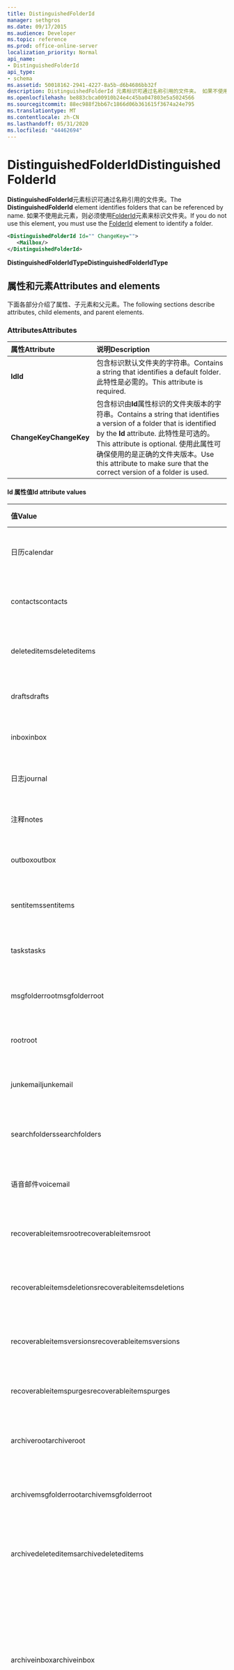 ```yaml
---
title: DistinguishedFolderId
manager: sethgros
ms.date: 09/17/2015
ms.audience: Developer
ms.topic: reference
ms.prod: office-online-server
localization_priority: Normal
api_name:
- DistinguishedFolderId
api_type:
- schema
ms.assetid: 50018162-2941-4227-8a5b-d6b4686bb32f
description: DistinguishedFolderId 元素标识可通过名称引用的文件夹。 如果不使用此元素，则必须使用 FolderId 元素来标识文件夹。
ms.openlocfilehash: be883cbca00910b24e4c45ba047803e5a5024566
ms.sourcegitcommit: 88ec988f2bb67c1866d06b361615f3674a24e795
ms.translationtype: MT
ms.contentlocale: zh-CN
ms.lasthandoff: 05/31/2020
ms.locfileid: "44462694"
---
```

# <a name="distinguishedfolderid"></a><span data-ttu-id="c3be6-104">DistinguishedFolderId</span><span class="sxs-lookup"><span data-stu-id="c3be6-104">DistinguishedFolderId</span></span>

<span data-ttu-id="c3be6-105">**DistinguishedFolderId**元素标识可通过名称引用的文件夹。</span><span class="sxs-lookup"><span data-stu-id="c3be6-105">The **DistinguishedFolderId** element identifies folders that can be referenced by name.</span></span> <span data-ttu-id="c3be6-106">如果不使用此元素，则必须使用[FolderId](folderid.md)元素来标识文件夹。</span><span class="sxs-lookup"><span data-stu-id="c3be6-106">If you do not use this element, you must use the [FolderId](folderid.md) element to identify a folder.</span></span> 
  
```XML
<DistinguishedFolderId Id="" ChangeKey="">
   <Mailbox/>
</DistinguishedFolderId>
```

 <span data-ttu-id="c3be6-107">**DistinguishedFolderIdType**</span><span class="sxs-lookup"><span data-stu-id="c3be6-107">**DistinguishedFolderIdType**</span></span>
## <a name="attributes-and-elements"></a><span data-ttu-id="c3be6-108">属性和元素</span><span class="sxs-lookup"><span data-stu-id="c3be6-108">Attributes and elements</span></span>

<span data-ttu-id="c3be6-109">下面各部分介绍了属性、子元素和父元素。</span><span class="sxs-lookup"><span data-stu-id="c3be6-109">The following sections describe attributes, child elements, and parent elements.</span></span>
  
### <a name="attributes"></a><span data-ttu-id="c3be6-110">Attributes</span><span class="sxs-lookup"><span data-stu-id="c3be6-110">Attributes</span></span>

|<span data-ttu-id="c3be6-111">**属性**</span><span class="sxs-lookup"><span data-stu-id="c3be6-111">**Attribute**</span></span>|<span data-ttu-id="c3be6-112">**说明**</span><span class="sxs-lookup"><span data-stu-id="c3be6-112">**Description**</span></span>|
|:-----|:-----|
|<span data-ttu-id="c3be6-113">**Id**</span><span class="sxs-lookup"><span data-stu-id="c3be6-113">**Id**</span></span> <br/> |<span data-ttu-id="c3be6-114">包含标识默认文件夹的字符串。</span><span class="sxs-lookup"><span data-stu-id="c3be6-114">Contains a string that identifies a default folder.</span></span> <span data-ttu-id="c3be6-115">此特性是必需的。</span><span class="sxs-lookup"><span data-stu-id="c3be6-115">This attribute is required.</span></span>  <br/> |
|<span data-ttu-id="c3be6-116">**ChangeKey**</span><span class="sxs-lookup"><span data-stu-id="c3be6-116">**ChangeKey**</span></span> <br/> |<span data-ttu-id="c3be6-117">包含标识由**Id**属性标识的文件夹版本的字符串。</span><span class="sxs-lookup"><span data-stu-id="c3be6-117">Contains a string that identifies a version of a folder that is identified by the **Id** attribute.</span></span> <span data-ttu-id="c3be6-118">此特性是可选的。</span><span class="sxs-lookup"><span data-stu-id="c3be6-118">This attribute is optional.</span></span> <span data-ttu-id="c3be6-119">使用此属性可确保使用的是正确的文件夹版本。</span><span class="sxs-lookup"><span data-stu-id="c3be6-119">Use this attribute to make sure that the correct version of a folder is used.</span></span>  <br/> |
   
#### <a name="id-attribute-values"></a><span data-ttu-id="c3be6-120">Id 属性值</span><span class="sxs-lookup"><span data-stu-id="c3be6-120">Id attribute values</span></span>

|<span data-ttu-id="c3be6-121">**值**</span><span class="sxs-lookup"><span data-stu-id="c3be6-121">**Value**</span></span>|<span data-ttu-id="c3be6-122">**说明**</span><span class="sxs-lookup"><span data-stu-id="c3be6-122">**Description**</span></span>|
|:-----|:-----|
|<span data-ttu-id="c3be6-123">日历</span><span class="sxs-lookup"><span data-stu-id="c3be6-123">calendar</span></span>  <br/> |<span data-ttu-id="c3be6-124">代表 "日历" 文件夹。</span><span class="sxs-lookup"><span data-stu-id="c3be6-124">Represents the Calendar folder.</span></span>  <br/> |
|<span data-ttu-id="c3be6-125">contacts</span><span class="sxs-lookup"><span data-stu-id="c3be6-125">contacts</span></span>  <br/> |<span data-ttu-id="c3be6-126">代表 "联系人" 文件夹。</span><span class="sxs-lookup"><span data-stu-id="c3be6-126">Represents the Contacts folder.</span></span>  <br/> |
|<span data-ttu-id="c3be6-127">deleteditems</span><span class="sxs-lookup"><span data-stu-id="c3be6-127">deleteditems</span></span>  <br/> |<span data-ttu-id="c3be6-128">代表 "已删除邮件" 文件夹。</span><span class="sxs-lookup"><span data-stu-id="c3be6-128">Represents the Deleted Items folder.</span></span>  <br/> |
|<span data-ttu-id="c3be6-129">drafts</span><span class="sxs-lookup"><span data-stu-id="c3be6-129">drafts</span></span>  <br/> |<span data-ttu-id="c3be6-130">代表 "草稿" 文件夹。</span><span class="sxs-lookup"><span data-stu-id="c3be6-130">Represents the Drafts folder.</span></span>  <br/> |
|<span data-ttu-id="c3be6-131">inbox</span><span class="sxs-lookup"><span data-stu-id="c3be6-131">inbox</span></span>  <br/> |<span data-ttu-id="c3be6-132">代表 "收件箱" 文件夹。</span><span class="sxs-lookup"><span data-stu-id="c3be6-132">Represents the Inbox folder.</span></span>  <br/> |
|<span data-ttu-id="c3be6-133">日志</span><span class="sxs-lookup"><span data-stu-id="c3be6-133">journal</span></span>  <br/> |<span data-ttu-id="c3be6-134">代表 "日记" 文件夹。</span><span class="sxs-lookup"><span data-stu-id="c3be6-134">Represents the Journal folder.</span></span>  <br/> |
|<span data-ttu-id="c3be6-135">注释</span><span class="sxs-lookup"><span data-stu-id="c3be6-135">notes</span></span>  <br/> |<span data-ttu-id="c3be6-136">代表 "便笺" 文件夹。</span><span class="sxs-lookup"><span data-stu-id="c3be6-136">Represents the Notes folder.</span></span>  <br/> |
|<span data-ttu-id="c3be6-137">outbox</span><span class="sxs-lookup"><span data-stu-id="c3be6-137">outbox</span></span>  <br/> |<span data-ttu-id="c3be6-138">代表 "发件箱" 文件夹。</span><span class="sxs-lookup"><span data-stu-id="c3be6-138">Represents the Outbox folder.</span></span>  <br/> |
|<span data-ttu-id="c3be6-139">sentitems</span><span class="sxs-lookup"><span data-stu-id="c3be6-139">sentitems</span></span>  <br/> |<span data-ttu-id="c3be6-140">代表 "已发送邮件" 文件夹。</span><span class="sxs-lookup"><span data-stu-id="c3be6-140">Represents the Sent Items folder.</span></span>  <br/> |
|<span data-ttu-id="c3be6-141">tasks</span><span class="sxs-lookup"><span data-stu-id="c3be6-141">tasks</span></span>  <br/> |<span data-ttu-id="c3be6-142">代表 "任务" 文件夹。</span><span class="sxs-lookup"><span data-stu-id="c3be6-142">Represents the Tasks folder.</span></span>  <br/> |
|<span data-ttu-id="c3be6-143">msgfolderroot</span><span class="sxs-lookup"><span data-stu-id="c3be6-143">msgfolderroot</span></span>  <br/> |<span data-ttu-id="c3be6-144">表示邮件文件夹根目录。</span><span class="sxs-lookup"><span data-stu-id="c3be6-144">Represents the message folder root.</span></span>  <br/> |
|<span data-ttu-id="c3be6-145">root</span><span class="sxs-lookup"><span data-stu-id="c3be6-145">root</span></span>  <br/> |<span data-ttu-id="c3be6-146">表示邮箱的根。</span><span class="sxs-lookup"><span data-stu-id="c3be6-146">Represents the root of the mailbox.</span></span>  <br/> |
|<span data-ttu-id="c3be6-147">junkemail</span><span class="sxs-lookup"><span data-stu-id="c3be6-147">junkemail</span></span>  <br/> |<span data-ttu-id="c3be6-148">代表 "垃圾邮件" 文件夹。</span><span class="sxs-lookup"><span data-stu-id="c3be6-148">Represents the Junk Email folder.</span></span>  <br/> |
|<span data-ttu-id="c3be6-149">searchfolders</span><span class="sxs-lookup"><span data-stu-id="c3be6-149">searchfolders</span></span>  <br/> |<span data-ttu-id="c3be6-150">代表 "搜索文件夹" 文件夹。</span><span class="sxs-lookup"><span data-stu-id="c3be6-150">Represents the Search Folders folder.</span></span>  <br/> |
|<span data-ttu-id="c3be6-151">语音邮件</span><span class="sxs-lookup"><span data-stu-id="c3be6-151">voicemail</span></span>  <br/> |<span data-ttu-id="c3be6-152">代表 "语音邮件" 文件夹。</span><span class="sxs-lookup"><span data-stu-id="c3be6-152">Represents the Voice Mail folder.</span></span>  <br/> |
|<span data-ttu-id="c3be6-153">recoverableitemsroot</span><span class="sxs-lookup"><span data-stu-id="c3be6-153">recoverableitemsroot</span></span>  <br/> |<span data-ttu-id="c3be6-154">表示转储程序根文件夹。</span><span class="sxs-lookup"><span data-stu-id="c3be6-154">Represents the dumpster root folder.</span></span>  <br/> |
|<span data-ttu-id="c3be6-155">recoverableitemsdeletions</span><span class="sxs-lookup"><span data-stu-id="c3be6-155">recoverableitemsdeletions</span></span>  <br/> |<span data-ttu-id="c3be6-156">代表 "转储程序删除" 文件夹。</span><span class="sxs-lookup"><span data-stu-id="c3be6-156">Represents the dumpster deletions folder.</span></span>  <br/> |
|<span data-ttu-id="c3be6-157">recoverableitemsversions</span><span class="sxs-lookup"><span data-stu-id="c3be6-157">recoverableitemsversions</span></span>  <br/> |<span data-ttu-id="c3be6-158">代表 "转储程序版本" 文件夹。</span><span class="sxs-lookup"><span data-stu-id="c3be6-158">Represents the dumpster versions folder.</span></span>  <br/> |
|<span data-ttu-id="c3be6-159">recoverableitemspurges</span><span class="sxs-lookup"><span data-stu-id="c3be6-159">recoverableitemspurges</span></span>  <br/> |<span data-ttu-id="c3be6-160">表示 "转储程序清除" 文件夹。</span><span class="sxs-lookup"><span data-stu-id="c3be6-160">Represents the dumpster purges folder.</span></span>  <br/> |
|<span data-ttu-id="c3be6-161">archiveroot</span><span class="sxs-lookup"><span data-stu-id="c3be6-161">archiveroot</span></span>  <br/> |<span data-ttu-id="c3be6-162">表示根存档文件夹。</span><span class="sxs-lookup"><span data-stu-id="c3be6-162">Represents the root archive folder.</span></span>  <br/> |
|<span data-ttu-id="c3be6-163">archivemsgfolderroot</span><span class="sxs-lookup"><span data-stu-id="c3be6-163">archivemsgfolderroot</span></span>  <br/> |<span data-ttu-id="c3be6-164">代表 "根存档邮件" 文件夹。</span><span class="sxs-lookup"><span data-stu-id="c3be6-164">Represents the root archive message folder.</span></span>  <br/> |
|<span data-ttu-id="c3be6-165">archivedeleteditems</span><span class="sxs-lookup"><span data-stu-id="c3be6-165">archivedeleteditems</span></span>  <br/> |<span data-ttu-id="c3be6-166">代表 "存档已删除邮件" 文件夹。</span><span class="sxs-lookup"><span data-stu-id="c3be6-166">Represents the archive deleted items folder.</span></span>  <br/> |
|<span data-ttu-id="c3be6-167">archiveinbox</span><span class="sxs-lookup"><span data-stu-id="c3be6-167">archiveinbox</span></span>  <br/> |<span data-ttu-id="c3be6-168">代表 "存档收件箱" 文件夹。</span><span class="sxs-lookup"><span data-stu-id="c3be6-168">Represents the archive Inbox folder.</span></span> <span data-ttu-id="c3be6-169">从内部版本号开始的 Exchange 版本15.00.0913.09 包含此值。</span><span class="sxs-lookup"><span data-stu-id="c3be6-169">Versions of Exchange starting with build number 15.00.0913.09 include this value.</span></span>  <br/> |
|<span data-ttu-id="c3be6-170">archiverecoverableitemsroot</span><span class="sxs-lookup"><span data-stu-id="c3be6-170">archiverecoverableitemsroot</span></span>  <br/> |<span data-ttu-id="c3be6-171">代表 "存档可恢复项目" 根文件夹。</span><span class="sxs-lookup"><span data-stu-id="c3be6-171">Represents the archive recoverable items root folder.</span></span>  <br/> |
|<span data-ttu-id="c3be6-172">archiverecoverableitemsdeletions</span><span class="sxs-lookup"><span data-stu-id="c3be6-172">archiverecoverableitemsdeletions</span></span>  <br/> |<span data-ttu-id="c3be6-173">代表 "存档可恢复项目删除" 文件夹。</span><span class="sxs-lookup"><span data-stu-id="c3be6-173">Represents the archive recoverable items deletions folder.</span></span>  <br/> |
|<span data-ttu-id="c3be6-174">archiverecoverableitemsversions</span><span class="sxs-lookup"><span data-stu-id="c3be6-174">archiverecoverableitemsversions</span></span>  <br/> |<span data-ttu-id="c3be6-175">代表 "存档可恢复项目版本" 文件夹。</span><span class="sxs-lookup"><span data-stu-id="c3be6-175">Represents the archive recoverable items versions folder.</span></span>  <br/> |
|<span data-ttu-id="c3be6-176">archiverecoverableitemspurges</span><span class="sxs-lookup"><span data-stu-id="c3be6-176">archiverecoverableitemspurges</span></span>  <br/> |<span data-ttu-id="c3be6-177">代表 "存档可恢复项目清除" 文件夹。</span><span class="sxs-lookup"><span data-stu-id="c3be6-177">Represents the archive recoverable items purges folder.</span></span>  <br/> |
|<span data-ttu-id="c3be6-178">syncissues</span><span class="sxs-lookup"><span data-stu-id="c3be6-178">syncissues</span></span>  <br/> |<span data-ttu-id="c3be6-179">代表 "同步问题" 文件夹。</span><span class="sxs-lookup"><span data-stu-id="c3be6-179">Represents the sync issues folder.</span></span>  <br/> |
|<span data-ttu-id="c3be6-180">conflicts</span><span class="sxs-lookup"><span data-stu-id="c3be6-180">conflicts</span></span>  <br/> |<span data-ttu-id="c3be6-181">代表 "冲突" 文件夹。</span><span class="sxs-lookup"><span data-stu-id="c3be6-181">Represents the conflicts folder.</span></span>  <br/> |
|<span data-ttu-id="c3be6-182">localfailures</span><span class="sxs-lookup"><span data-stu-id="c3be6-182">localfailures</span></span>  <br/> |<span data-ttu-id="c3be6-183">代表 "本地故障" 文件夹。</span><span class="sxs-lookup"><span data-stu-id="c3be6-183">Represents the local failures folder.</span></span>  <br/> |
|<span data-ttu-id="c3be6-184">serverfailures</span><span class="sxs-lookup"><span data-stu-id="c3be6-184">serverfailures</span></span>  <br/> |<span data-ttu-id="c3be6-185">代表 "服务器故障" 文件夹。</span><span class="sxs-lookup"><span data-stu-id="c3be6-185">Represents the server failures folder.</span></span>  <br/> |
|<span data-ttu-id="c3be6-186">recipientcache</span><span class="sxs-lookup"><span data-stu-id="c3be6-186">recipientcache</span></span>  <br/> |<span data-ttu-id="c3be6-187">代表 "收件人缓存" 文件夹。</span><span class="sxs-lookup"><span data-stu-id="c3be6-187">Represents the recipient cache folder.</span></span>  <br/> |
|<span data-ttu-id="c3be6-188">quickcontacts</span><span class="sxs-lookup"><span data-stu-id="c3be6-188">quickcontacts</span></span>  <br/> |<span data-ttu-id="c3be6-189">代表 "快速联系人" 文件夹。</span><span class="sxs-lookup"><span data-stu-id="c3be6-189">Represents the quick contacts folder.</span></span>  <br/> |
|<span data-ttu-id="c3be6-190">conversationhistory</span><span class="sxs-lookup"><span data-stu-id="c3be6-190">conversationhistory</span></span>  <br/> |<span data-ttu-id="c3be6-191">代表 "对话历史记录" 文件夹。</span><span class="sxs-lookup"><span data-stu-id="c3be6-191">Represents the conversation history folder.</span></span>  <br/> |
|<span data-ttu-id="c3be6-192">adminauditlogs</span><span class="sxs-lookup"><span data-stu-id="c3be6-192">adminauditlogs</span></span>  <br/> |<span data-ttu-id="c3be6-193">代表 "管理员审核日志" 文件夹。</span><span class="sxs-lookup"><span data-stu-id="c3be6-193">Represents the admin audit logs folder.</span></span>  <br/> |
|<span data-ttu-id="c3be6-194">todosearch</span><span class="sxs-lookup"><span data-stu-id="c3be6-194">todosearch</span></span>  <br/> |<span data-ttu-id="c3be6-195">表示 todo 搜索文件夹。</span><span class="sxs-lookup"><span data-stu-id="c3be6-195">Represents the todo search folder.</span></span>  <br/> |
|<span data-ttu-id="c3be6-196">mycontacts</span><span class="sxs-lookup"><span data-stu-id="c3be6-196">mycontacts</span></span>  <br/> |<span data-ttu-id="c3be6-197">代表 "我的联系人" 文件夹。</span><span class="sxs-lookup"><span data-stu-id="c3be6-197">Represents the My Contacts folder.</span></span>  <br/> |
|<span data-ttu-id="c3be6-198">文件夹</span><span class="sxs-lookup"><span data-stu-id="c3be6-198">directory</span></span>  <br/> |<span data-ttu-id="c3be6-199">表示目录文件夹。</span><span class="sxs-lookup"><span data-stu-id="c3be6-199">Represents the directory folder.</span></span>  <br/> |
|<span data-ttu-id="c3be6-200">imcontactlist</span><span class="sxs-lookup"><span data-stu-id="c3be6-200">imcontactlist</span></span>  <br/> |<span data-ttu-id="c3be6-201">表示 IM 联系人列表文件夹。</span><span class="sxs-lookup"><span data-stu-id="c3be6-201">Represents the IM contact list folder.</span></span>  <br/> |
|<span data-ttu-id="c3be6-202">peopleconnect</span><span class="sxs-lookup"><span data-stu-id="c3be6-202">peopleconnect</span></span>  <br/> |<span data-ttu-id="c3be6-203">代表 "人员连接" 文件夹。</span><span class="sxs-lookup"><span data-stu-id="c3be6-203">Represents the people connect folder.</span></span>  <br/> |
|<span data-ttu-id="c3be6-204">精品</span><span class="sxs-lookup"><span data-stu-id="c3be6-204">favorites</span></span>  <br/> |<span data-ttu-id="c3be6-205">代表 "收藏夹" 文件夹。</span><span class="sxs-lookup"><span data-stu-id="c3be6-205">Represents the Favorites folder.</span></span>  <br/> |
   
### <a name="child-elements"></a><span data-ttu-id="c3be6-206">子元素</span><span class="sxs-lookup"><span data-stu-id="c3be6-206">Child elements</span></span>

|<span data-ttu-id="c3be6-207">**元素**</span><span class="sxs-lookup"><span data-stu-id="c3be6-207">**Element**</span></span>|<span data-ttu-id="c3be6-208">**说明**</span><span class="sxs-lookup"><span data-stu-id="c3be6-208">**Description**</span></span>|
|:-----|:-----|
|[<span data-ttu-id="c3be6-209">Mailbox</span><span class="sxs-lookup"><span data-stu-id="c3be6-209">Mailbox</span></span>](mailbox.md) <br/> |<span data-ttu-id="c3be6-210">标识主 SMTP 地址。</span><span class="sxs-lookup"><span data-stu-id="c3be6-210">Identifies a primary SMTP address.</span></span> <span data-ttu-id="c3be6-211">不允许使用代理地址。</span><span class="sxs-lookup"><span data-stu-id="c3be6-211">Proxy addresses are not allowed.</span></span>  <br/> |
   
### <a name="parent-elements"></a><span data-ttu-id="c3be6-212">父元素</span><span class="sxs-lookup"><span data-stu-id="c3be6-212">Parent elements</span></span>

|<span data-ttu-id="c3be6-213">**元素**</span><span class="sxs-lookup"><span data-stu-id="c3be6-213">**Element**</span></span>|<span data-ttu-id="c3be6-214">**说明**</span><span class="sxs-lookup"><span data-stu-id="c3be6-214">**Description**</span></span>|
|:-----|:-----|
|[<span data-ttu-id="c3be6-215">ContextFolderId</span><span class="sxs-lookup"><span data-stu-id="c3be6-215">ContextFolderId</span></span>](contextfolderid.md) <br/> |<span data-ttu-id="c3be6-216">指示针对使用文件夹的对话操作的文件夹。</span><span class="sxs-lookup"><span data-stu-id="c3be6-216">Indicates the folder that is targeted for conversation actions that use folders.</span></span>  <br/> |
|[<span data-ttu-id="c3be6-217">DestinationFolderId</span><span class="sxs-lookup"><span data-stu-id="c3be6-217">DestinationFolderId</span></span>](destinationfolderid.md) <br/> |<span data-ttu-id="c3be6-218">指示用于复制和移动对话操作的目标文件夹。</span><span class="sxs-lookup"><span data-stu-id="c3be6-218">Indicates the destination folder for copy and move conversation actions.</span></span>  <br/> |
|[<span data-ttu-id="c3be6-219">ParentFolderId （TargetFolderIdType）</span><span class="sxs-lookup"><span data-stu-id="c3be6-219">ParentFolderId (TargetFolderIdType)</span></span>](parentfolderid-targetfolderidtype.md) <br/> | <span data-ttu-id="c3be6-220">标识在其中创建新文件夹或项目的文件夹。</span><span class="sxs-lookup"><span data-stu-id="c3be6-220">Identifies the folder in which a new folder or item is created.</span></span>  <br/><br/><span data-ttu-id="c3be6-221">下面是此元素的 XPath 表达式：</span><span class="sxs-lookup"><span data-stu-id="c3be6-221">The following are the XPath expressions to this element:</span></span><br/><br/>  `/CreateItem/ParentFolderId` <br/><br/>`/CreateFolder/ParentFolderId` <br/> |
|[<span data-ttu-id="c3be6-222">ParentFolderIds</span><span class="sxs-lookup"><span data-stu-id="c3be6-222">ParentFolderIds</span></span>](parentfolderids.md) <br/> |<span data-ttu-id="c3be6-223">标识用于搜索[FindItem 操作](finditem-operation.md)和[FindFolder 操作](findfolder-operation.md)的文件夹。</span><span class="sxs-lookup"><span data-stu-id="c3be6-223">Identifies folders to search for the [FindItem operation](finditem-operation.md) and the [FindFolder operation](findfolder-operation.md).</span></span>  <br/> |
|[<span data-ttu-id="c3be6-224">BaseFolderIds</span><span class="sxs-lookup"><span data-stu-id="c3be6-224">BaseFolderIds</span></span>](basefolderids.md) <br/> |<span data-ttu-id="c3be6-225">代表将搜索的文件夹的集合，以确定搜索文件夹的内容。</span><span class="sxs-lookup"><span data-stu-id="c3be6-225">Represents the collection of folders that will be searched to determine the contents of a search folder.</span></span>  <br/> |
|[<span data-ttu-id="c3be6-226">FolderIds</span><span class="sxs-lookup"><span data-stu-id="c3be6-226">FolderIds</span></span>](folderids.md) <br/> |<span data-ttu-id="c3be6-227">包含用于标识要复制、移动、获取、删除或监视事件通知的文件夹的文件夹标识符的数组。</span><span class="sxs-lookup"><span data-stu-id="c3be6-227">Contains an array of folder identifiers that are used to identify folders to copy, move, get, delete, or monitor for event notifications.</span></span>  <br/> |
|[<span data-ttu-id="c3be6-228">FolderChange</span><span class="sxs-lookup"><span data-stu-id="c3be6-228">FolderChange</span></span>](folderchange.md) <br/> |<span data-ttu-id="c3be6-229">表示要在单个文件夹上进行的更改的集合。</span><span class="sxs-lookup"><span data-stu-id="c3be6-229">Represents a collection of changes to be performed on a single folder.</span></span>  <br/> <br/><span data-ttu-id="c3be6-230">下面是此元素的 XPath 表达式:  </span><span class="sxs-lookup"><span data-stu-id="c3be6-230">The following is the XPath expression to this element:</span></span><br/><br/>`/UpdateFolder/FolderChanges/FolderChange`<br/> |
|[<span data-ttu-id="c3be6-231">ToFolderId</span><span class="sxs-lookup"><span data-stu-id="c3be6-231">ToFolderId</span></span>](tofolderid.md) <br/> | <span data-ttu-id="c3be6-232">代表复制或移动的项或文件夹的目标文件夹。</span><span class="sxs-lookup"><span data-stu-id="c3be6-232">Represents the destination folder for a copied or moved item or folder.</span></span><br/><br/><span data-ttu-id="c3be6-233">下面是此元素的 XPath 表达式：</span><span class="sxs-lookup"><span data-stu-id="c3be6-233">The following are the XPath expressions to this element:</span></span><br/><br/>`/MoveFolder/ToFolderId`<br/><br/>`/CopyFolder/ToFolderId`<br/><br/>`/MoveItem/ToFolderId`<br/><br/>`/CopyItem/ToFolderId` <br/> |
|[<span data-ttu-id="c3be6-234">SavedItemFolderId</span><span class="sxs-lookup"><span data-stu-id="c3be6-234">SavedItemFolderId</span></span>](saveditemfolderid.md) <br/> | <span data-ttu-id="c3be6-235">标识在 Exchange 存储中更新、发送和创建项目的操作的目标文件夹。</span><span class="sxs-lookup"><span data-stu-id="c3be6-235">Identifies the target folder for operations that update, send, and create items in the Exchange store.</span></span><br/><br/><span data-ttu-id="c3be6-236">下面是此元素的 XPath 表达式：</span><span class="sxs-lookup"><span data-stu-id="c3be6-236">The following are the XPath expressions to this element:</span></span><br/><br/>`/CreateItem/SavedItemFolderId`<br/><br/>`/UpdateItem/SavedItemFolderId`<br/><br/>`/SendItem/SavedItemFolderId` <br/> |
|[<span data-ttu-id="c3be6-237">SyncFolderId</span><span class="sxs-lookup"><span data-stu-id="c3be6-237">SyncFolderId</span></span>](syncfolderid.md) <br/> |<span data-ttu-id="c3be6-238">表示包含要同步的项目的文件夹。</span><span class="sxs-lookup"><span data-stu-id="c3be6-238">Represents the folder that contains the items to synchronize.</span></span>  <br/> |
|[<span data-ttu-id="c3be6-239">UserConfigurationName</span><span class="sxs-lookup"><span data-stu-id="c3be6-239">UserConfigurationName</span></span>](userconfigurationname.md) <br/> |<span data-ttu-id="c3be6-240">表示用户配置对象的名称。</span><span class="sxs-lookup"><span data-stu-id="c3be6-240">Represents the name of a user configuration object.</span></span> <span data-ttu-id="c3be6-241">"用户配置" 对象名称是 "用户配置" 对象的标识符。</span><span class="sxs-lookup"><span data-stu-id="c3be6-241">The user configuration object name is the identifier for a user configuration object.</span></span>  <br/> |
|[<span data-ttu-id="c3be6-242">CopyToFolder</span><span class="sxs-lookup"><span data-stu-id="c3be6-242">CopyToFolder</span></span>](copytofolder.md) <br/> |<span data-ttu-id="c3be6-243">代表将电子邮件项目复制到的文件夹的 ID。</span><span class="sxs-lookup"><span data-stu-id="c3be6-243">Represents the ID of the folder that email items will be copied to.</span></span>  <br/> |
|[<span data-ttu-id="c3be6-244">MoveToFolder</span><span class="sxs-lookup"><span data-stu-id="c3be6-244">MoveToFolder</span></span>](movetofolder.md) <br/> |<span data-ttu-id="c3be6-245">表示电子邮件项目将移动到的文件夹的 ID。</span><span class="sxs-lookup"><span data-stu-id="c3be6-245">Represents the ID of the folder that email items will be moved to.</span></span>  <br/> |
   
## <a name="text-value"></a><span data-ttu-id="c3be6-246">文本值</span><span class="sxs-lookup"><span data-stu-id="c3be6-246">Text value</span></span>

<span data-ttu-id="c3be6-247">无。</span><span class="sxs-lookup"><span data-stu-id="c3be6-247">None.</span></span>
  
## <a name="remarks"></a><span data-ttu-id="c3be6-248">说明</span><span class="sxs-lookup"><span data-stu-id="c3be6-248">Remarks</span></span>

<span data-ttu-id="c3be6-249">**DistinguishedFolderId**解析为**FolderId**。</span><span class="sxs-lookup"><span data-stu-id="c3be6-249">A **DistinguishedFolderId** resolves to a **FolderId**.</span></span> 
  
<span data-ttu-id="c3be6-250">描述此元素的架构位于承载 Exchange Web Services 的 IIS 虚拟目录中。</span><span class="sxs-lookup"><span data-stu-id="c3be6-250">The schema that describes this element is located in the IIS virtual directory that hosts Exchange Web Services.</span></span>
  
## <a name="element-information"></a><span data-ttu-id="c3be6-251">元素信息</span><span class="sxs-lookup"><span data-stu-id="c3be6-251">Element information</span></span>

|||
|:-----|:-----|
|<span data-ttu-id="c3be6-252">命名空间</span><span class="sxs-lookup"><span data-stu-id="c3be6-252">Namespace</span></span>  <br/> |https://schemas.microsoft.com/exchange/services/2006/types  <br/> |
|<span data-ttu-id="c3be6-253">架构名称</span><span class="sxs-lookup"><span data-stu-id="c3be6-253">Schema Name</span></span>  <br/> |<span data-ttu-id="c3be6-254">类型架构</span><span class="sxs-lookup"><span data-stu-id="c3be6-254">Types schema</span></span>  <br/> |
|<span data-ttu-id="c3be6-255">验证文件</span><span class="sxs-lookup"><span data-stu-id="c3be6-255">Validation File</span></span>  <br/> |<span data-ttu-id="c3be6-256">Types.xsd</span><span class="sxs-lookup"><span data-stu-id="c3be6-256">Types.xsd</span></span>  <br/> |
|<span data-ttu-id="c3be6-257">可以为空</span><span class="sxs-lookup"><span data-stu-id="c3be6-257">Can be Empty</span></span>  <br/> |<span data-ttu-id="c3be6-258">False</span><span class="sxs-lookup"><span data-stu-id="c3be6-258">False</span></span>  <br/> |
   
## <a name="see-also"></a><span data-ttu-id="c3be6-259">另请参阅</span><span class="sxs-lookup"><span data-stu-id="c3be6-259">See also</span></span>

- [<span data-ttu-id="c3be6-260">Exchange 中的 EWS XML 元素</span><span class="sxs-lookup"><span data-stu-id="c3be6-260">EWS XML elements in Exchange</span></span>](ews-xml-elements-in-exchange.md)
- [<span data-ttu-id="c3be6-261">Creating Folders (Exchange Web Services)</span><span class="sxs-lookup"><span data-stu-id="c3be6-261">Creating Folders (Exchange Web Services)</span></span>](https://msdn.microsoft.com/library/3b15b0ec-8691-45ed-9a24-a91ff732d6cf%28Office.15%29.aspx)

